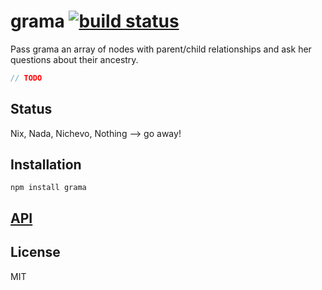 # grama [![build status](https://secure.travis-ci.org/nodesource/grama.png)](http://travis-ci.org/nodesource/grama)

Pass grama an array of nodes with parent/child relationships and ask her questions about their ancestry.

```js
// TODO
```

## Status

Nix, Nada, Nichevo, Nothing --> go away!

## Installation

    npm install grama

## [API](https://nodesource.github.io/grama)


## License

MIT
